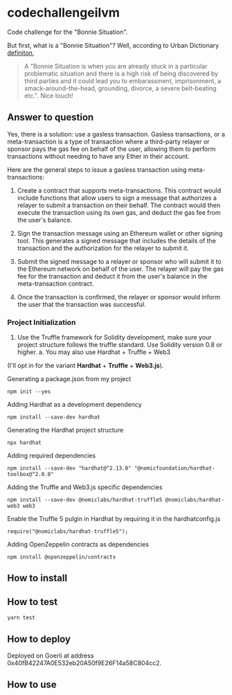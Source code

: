 # codechallengeilvm
Code challenge for the "Bonnie Situation".

But first, what is a "Bonnie Situation"? Well, according to Urban Dictionary [definiton](https://www.urbandictionary.com/define.php?term=Bonnie%20Situation), 

> A "Bonnie Situation is when you are already stuck in a particular problematic situation and there is a high risk of being discovered by third parties and it could lead you to embarassment, imprisonment, a smack-around-the-head, grounding, divorce, a severe belt-beating etc.". Nice touch!

## Answer to question
Yes, there is a solution: use a gasless transaction. Gasless transactions, or a meta-transaction is a type of transaction where a third-party relayer or sponsor pays the gas fee on behalf of the user, allowing them to perform transactions without needing to have any Ether in their account.

Here are the general steps to issue a gasless transaction using meta-transactions:

1. Create a contract that supports meta-transactions. This contract would include functions that allow users to sign a message that authorizes a relayer to submit a transaction on their behalf. The contract would then execute the transaction using its own gas, and deduct the gas fee from the user's balance.

2. Sign the transaction message using an Ethereum wallet or other signing tool. This generates a signed message that includes the details of the transaction and the authorization for the relayer to submit it.

3. Submit the signed message to a relayer or sponsor who will submit it to the Ethereum network on behalf of the user. The relayer will pay the gas fee for the transaction and deduct it from the user's balance in the meta-transaction contract.

4. Once the transaction is confirmed, the relayer or sponsor would inform the user that the transaction was successful.

### Project Initialization 
1. Use the Truffle framework for Solidity development, make sure your project
structure follows the truffle standard. Use Solidity version 0.8 or higher.
a. You may also use Hardhat + Truffle + Web3

(I'll opt in for the variant **Hardhat** + **Truffle** + **Web3.js**).

Generating a package.json from my project

`npm init --yes`

Adding Hardhat as a development dependency

`npm install --save-dev hardhat`

Generating the Hardhat project structure

`npx hardhat`

Adding required dependencies

`npm install --save-dev "hardhat@^2.13.0" "@nomicfoundation/hardhat-toolbox@^2.0.0"`

Adding the Truffle and Web3.js specific dependencies

`npm install --save-dev @nomiclabs/hardhat-truffle5 @nomiclabs/hardhat-web3 web3`

Enable the Truffle 5 pulgin in Hardhat by requiring it in the hardhatconfig.js

`require("@nomiclabs/hardhat-truffle5");`

Adding OpenZeppelin contracts as dependencies

`npm install @openzeppelin/contracts`

## How to install


## How to test

`yarn test`

## How to deploy
Deployed on Goerli at address 0x40fB42247A0E532eb20A50f9E26F14a58C804cc2.

## How to use

